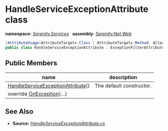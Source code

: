# HandleServiceExceptionAttribute class
**namespace:** *[Serenity.Services](../README.md#serenity.services-namespace)*   **assembly**: *[Serenity.Net.Web](../README.md)*

```csharp
[AttributeUsage(AttributeTargets.Class | AttributeTargets.Method, AllowMultiple = true)]
public class HandleServiceExceptionAttribute : ExceptionFilterAttribute
```

## Public Members

| name | description |
| --- | --- |
| [HandleServiceExceptionAttribute](HandleServiceExceptionAttribute/HandleServiceExceptionAttribute.md)() | The default constructor. |
| override [OnException](HandleServiceExceptionAttribute/OnException.md)(…) |  |

## See Also

* **Source:** *[HandleServiceExceptionAttribute.cs](https://github.com/serenity-is/Serenity/blob/master/src/Serenity.Net.Web/Mvc/HandleServiceExceptionAttribute.cs)*